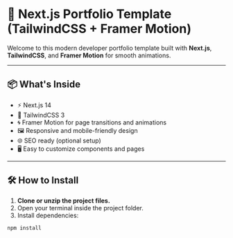 # 🚀 Next.js Portfolio Template (TailwindCSS + Framer Motion)

Welcome to this modern developer portfolio template built with **Next.js**, **TailwindCSS**, and **Framer Motion** for smooth animations.

---

## 📦 What's Inside

- ⚡ Next.js 14
- 🎨 TailwindCSS 3
- 🌀 Framer Motion for page transitions and animations
- 🖼️ Responsive and mobile-friendly design
- 🌐 SEO ready (optional setup)
- 🖥️ Easy to customize components and pages

---

## 🛠️ How to Install

1. **Clone or unzip the project files.**
2. Open your terminal inside the project folder.
3. Install dependencies:

```bash
npm install
